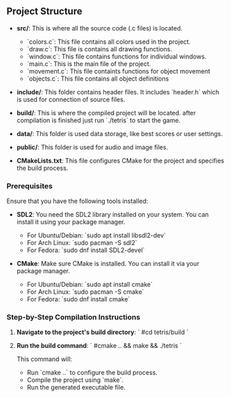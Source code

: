 ## Project Structure

- **src/**: This is where all the source code (.c files) is located.
  - \`colors.c\`: This file contains all colors used in the project.
  - \`draw.c\`: This file is contains all drawing functions. 
  - \`window.c\`: This file contains functions for individual windows.
  - \`main.c\`: This is the main file of the project.
  - \`movement.c\`: This file containts functions for object movement
  - \`objects.c\`: This file contains all object definitions

- **include/**: This folder contains header files. It includes \`header.h\` which is used for connection of source files.

- **build/**: This is where the compiled project will be located. after compilation is finished just run \`./tetris\` to start the game. 

- **data/**: This folder is used data storage, like best scores or user settings.

- **public/**: This folder is used for audio and image files.

- **CMakeLists.txt**: This file configures CMake for the project and specifies the build process.


### Prerequisites

Ensure that you have the following tools installed:
- **SDL2**: You need the SDL2 library installed on your system. You can install it using your package manager.
  - For Ubuntu/Debian:
    \`sudo apt install libsdl2-dev\`
  - For Arch Linux:
    \`sudo pacman -S sdl2\`
  - For Fedora:
    \`sudo dnf install SDL2-devel\`

- **CMake**: Make sure CMake is installed. You can install it via your package manager.
  - For Ubuntu/Debian:
    \`sudo apt install cmake\`
  - For Arch Linux:
    \`sudo pacman -S cmake\`
  - For Fedora:
    \`sudo dnf install cmake\`


### Step-by-Step Compilation Instructions

1. **Navigate to the project's build directory**:
    \`
    #cd tetris/build
    \`

2. **Run the build command**:
    \`
    #cmake .. && make && ./tetris
    \`

   This command will:
   - Run \`cmake ..\` to configure the build process.
   - Compile the project using \`make\`.
   - Run the generated executable file.
